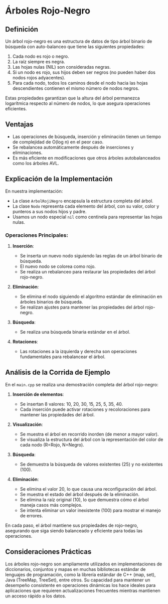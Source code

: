 # Árboles Rojo-Negro

## Definición

Un árbol rojo-negro es una estructura de datos de tipo árbol binario de búsqueda con auto-balanceo que tiene las siguientes propiedades:

1. Cada nodo es rojo o negro.
2. La raíz siempre es negra.
3. Las hojas nulas (NIL) son consideradas negras.
4. Si un nodo es rojo, sus hijos deben ser negros (no pueden haber dos nodos rojos adyacentes).
5. Para cada nodo, todos los caminos desde el nodo hacia las hojas descendientes contienen el mismo número de nodos negros.

Estas propiedades garantizan que la altura del árbol permanezca logarítmica respecto al número de nodos, lo que asegura operaciones eficientes.

## Ventajas

- Las operaciones de búsqueda, inserción y eliminación tienen un tiempo de complejidad de O(log n) en el peor caso.
- Se rebalancea automáticamente después de inserciones y eliminaciones.
- Es más eficiente en modificaciones que otros árboles autobalanceados como los árboles AVL.

## Explicación de la Implementación

En nuestra implementación:

- La clase `ArbolRojiNegro` encapsula la estructura completa del árbol.
- La clase `Nodo` representa cada elemento del árbol, con su valor, color y punteros a sus nodos hijos y padre.
- Usamos un nodo especial `nil` como centinela para representar las hojas nulas.

### Operaciones Principales:

1. **Inserción**: 
   - Se inserta un nuevo nodo siguiendo las reglas de un árbol binario de búsqueda.
   - El nuevo nodo se colorea como rojo.
   - Se realiza un rebalanceo para restaurar las propiedades del árbol rojo-negro.

2. **Eliminación**:
   - Se elimina el nodo siguiendo el algoritmo estándar de eliminación en árboles binarios de búsqueda.
   - Se realizan ajustes para mantener las propiedades del árbol rojo-negro.

3. **Búsqueda**:
   - Se realiza una búsqueda binaria estándar en el árbol.

4. **Rotaciones**:
   - Las rotaciones a la izquierda y derecha son operaciones fundamentales para rebalancear el árbol.

## Análisis de la Corrida de Ejemplo

En el `main.cpp` se realiza una demostración completa del árbol rojo-negro:

1. **Inserción de elementos**:
   - Se insertan 8 valores: 10, 20, 30, 15, 25, 5, 35, 40.
   - Cada inserción puede activar rotaciones y recoloraciones para mantener las propiedades del árbol.

2. **Visualización**:
   - Se muestra el árbol en recorrido inorden (de menor a mayor valor).
   - Se visualiza la estructura del árbol con la representación del color de cada nodo (R=Rojo, N=Negro).

3. **Búsqueda**:
   - Se demuestra la búsqueda de valores existentes (25) y no existentes (100).

4. **Eliminación**:
   - Se elimina el valor 20, lo que causa una reconfiguración del árbol.
   - Se muestra el estado del árbol después de la eliminación.
   - Se elimina la raíz original (10), lo que demuestra cómo el árbol maneja casos más complejos.
   - Se intenta eliminar un valor inexistente (100) para mostrar el manejo de errores.

En cada paso, el árbol mantiene sus propiedades de rojo-negro, asegurando que siga siendo balanceado y eficiente para todas las operaciones.

## Consideraciones Prácticas

Los árboles rojo-negro son ampliamente utilizados en implementaciones de diccionarios, conjuntos y mapas en muchas bibliotecas estándar de lenguajes de programación, como la librería estándar de C++ (map, set), Java (TreeMap, TreeSet), entre otros. Su capacidad para mantener un desempeño consistente en operaciones dinámicas los hace ideales para aplicaciones que requieren actualizaciones frecuentes mientras mantienen un acceso rápido a los datos.